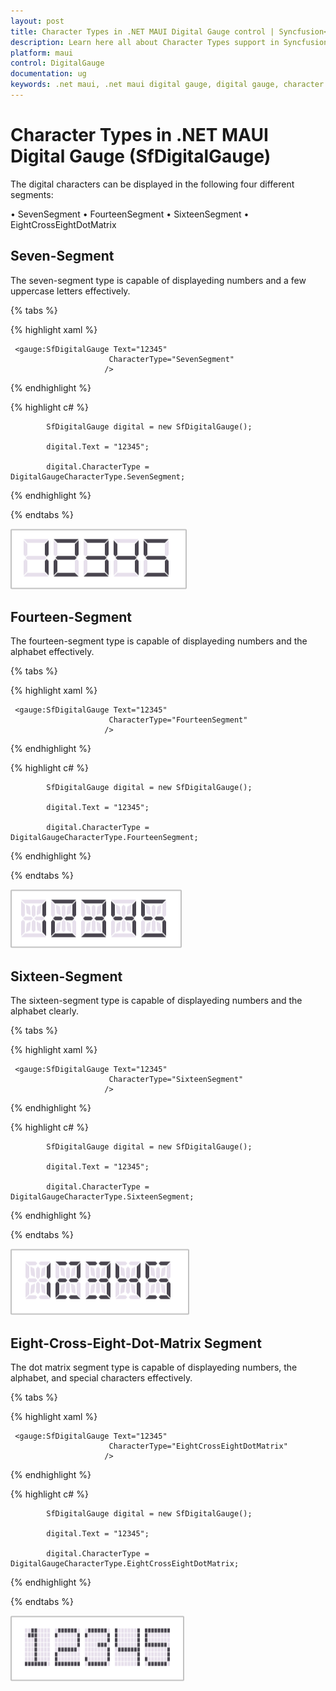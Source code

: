 ```yaml
---
layout: post
title: Character Types in .NET MAUI Digital Gauge control | Syncfusion<sup>&reg;</sup>
description: Learn here all about Character Types support in Syncfusion<sup>&reg;</sup> .NET MAUI Digital Gauge (SfDigitalGauge) control and more.
platform: maui
control: DigitalGauge
documentation: ug
keywords: .net maui, .net maui digital gauge, digital gauge, character segments, digital character, character types, character displayed types
---
```


# Character Types in .NET MAUI Digital Gauge (SfDigitalGauge)

The digital characters can be displayed in the following four different segments:

•	SevenSegment
•	FourteenSegment
•	SixteenSegment
•	EightCrossEightDotMatrix

## Seven-Segment

The seven-segment type is capable of displayeding numbers and a few uppercase letters effectively.

{% tabs %}

{% highlight xaml %}

     <gauge:SfDigitalGauge Text="12345" 
                          CharacterType="SevenSegment" 
                         />

{% endhighlight %}

{% highlight c# %}

            SfDigitalGauge digital = new SfDigitalGauge();

            digital.Text = "12345";

            digital.CharacterType = DigitalGaugeCharacterType.SevenSegment;

{% endhighlight %}

{% endtabs %}

![seven-segment](Images\seven-segment.png)

## Fourteen-Segment

The fourteen-segment type is capable of displayeding numbers and the alphabet effectively.

{% tabs %}

{% highlight xaml %}

     <gauge:SfDigitalGauge Text="12345" 
                          CharacterType="FourteenSegment" 
                         />

{% endhighlight %}

{% highlight c# %}

            SfDigitalGauge digital = new SfDigitalGauge();

            digital.Text = "12345";

            digital.CharacterType = DigitalGaugeCharacterType.FourteenSegment;

{% endhighlight %}

{% endtabs %}

![fourteen-segment](Images\fourteen-segment.png)

## Sixteen-Segment

The sixteen-segment type is capable of displayeding numbers and the alphabet clearly.

{% tabs %}

{% highlight xaml %}

     <gauge:SfDigitalGauge Text="12345" 
                          CharacterType="SixteenSegment" 
                         />

{% endhighlight %}

{% highlight c# %}

            SfDigitalGauge digital = new SfDigitalGauge();

            digital.Text = "12345";

            digital.CharacterType = DigitalGaugeCharacterType.SixteenSegment;

{% endhighlight %}

{% endtabs %}

![sixteen-segment](Images\sixteen-segment.png)

## Eight-Cross-Eight-Dot-Matrix Segment

The dot matrix segment type is capable of displayeding numbers, the alphabet, and special characters effectively.

{% tabs %}

{% highlight xaml %}

     <gauge:SfDigitalGauge Text="12345" 
                          CharacterType="EightCrossEightDotMatrix" 
                         />

{% endhighlight %}

{% highlight c# %}

            SfDigitalGauge digital = new SfDigitalGauge();

            digital.Text = "12345";

            digital.CharacterType = DigitalGaugeCharacterType.EightCrossEightDotMatrix;

{% endhighlight %}

{% endtabs %}

![eightcrosseightdotmatrix-segment](Images\eightcrosseightdotmatrix-segment.png)
